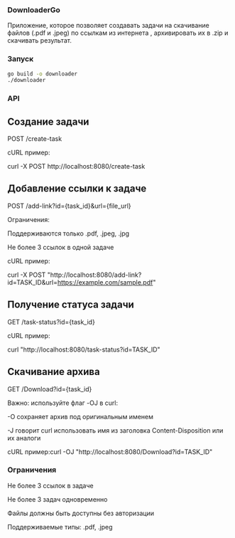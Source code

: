 ### DownloaderGo
Приложение, которое позволяет создавать задачи на скачивание файлов (.pdf и .jpeg) по ссылкам из интернета
, архивировать их в .zip и скачивать результат.

### Запуск
```bash
go build -o downloader
./downloader
```
### API
## Создание задачи
POST /create-task

cURL пример:

curl -X POST http://localhost:8080/create-task

## Добавление ссылки к задаче
POST /add-link?id={task_id}&url={file_url}

Ограничения:

Поддерживаются только .pdf, .jpeg, .jpg

Не более 3 ссылок в одной задаче

cURL пример:

curl -X POST "http://localhost:8080/add-link?id=TASK_ID&url=https://example.com/sample.pdf"

## Получение статуса задачи
GET /task-status?id={task_id}

cURL пример:

curl "http://localhost:8080/task-status?id=TASK_ID"

##  Скачивание архива
GET /Download?id={task_id}

Важно: используйте флаг -OJ в curl:

-O сохраняет архив под оригинальным именем

-J говорит curl использовать имя из заголовка Content-Disposition или их аналоги

cURL пример:curl -OJ "http://localhost:8080/Download?id=TASK_ID"

### Ограничения
Не более 3 ссылок в задаче

Не более 3 задач одновременно

Файлы должны быть доступны без авторизации

Поддерживаемые типы: .pdf, .jpeg

